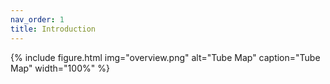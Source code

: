 ```yaml
---
nav_order: 1
title: Introduction
---
```


{% include figure.html img="overview.png" alt="Tube Map" caption="Tube Map" width="100%" %}